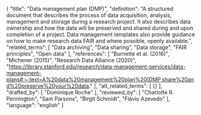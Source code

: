 {
  "title": "Data management plan (DMP)",
  "definition": "A structured document that describes the process of data acquisition, analysis, management and storage during a research project. It also describes data ownership and how the data will be preserved and shared during and upon completion of a project. Data management templates also provide guidance on how to make research data FAIR and where possible, openly available.",
  "related_terms": [
    "Data archiving",
    "Data sharing",
    "Data storage",
    "FAIR principles",
    "Open data"
  ],
  "references": [
    "Burnette et al. (2016)",
    "Michener (2015)",
    "Research Data Alliance (2020)",
    "https://library.stanford.edu/research/data-management-services/data-management-plans#:~:text=A%20data%20management%20plan%20(DMP,share%20and%20preserve%20your%20data."
  ],
  "alt_related_terms": [
    {}
  ],
  "drafted_by": [
    "Dominique Roche"
  ],
  "reviewed_by": [
    "Charlotte R. Pennington",
    "Sam Parsons",
    "Birgit Schmidt",
    "Flávio Azevedo"
  ],
  "language": "english"
}
